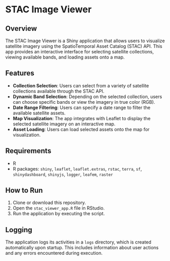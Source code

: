 # STAC Image Viewer

## Overview
The STAC Image Viewer is a Shiny application that allows users to visualize satellite imagery using the SpatioTemporal Asset Catalog (STAC) API. This app provides an interactive interface for selecting satellite collections, viewing available bands, and loading assets onto a map.

## Features
- **Collection Selection**: Users can select from a variety of satellite collections available through the STAC API.
- **Dynamic Band Selection**: Depending on the selected collection, users can choose specific bands or view the imagery in true color (RGB).
- **Date Range Filtering**: Users can specify a date range to filter the available satellite assets.
- **Map Visualization**: The app integrates with Leaflet to display the selected satellite imagery on an interactive map.
- **Asset Loading**: Users can load selected assets onto the map for visualization.

## Requirements
- R
- R packages: `shiny`, `leaflet`, `leaflet.extras`, `rstac`, `terra`, `sf`, `shinydashboard`, `shinyjs`, `logger`, `leafem`, `raster`

## How to Run
1. Clone or download this repository.
2. Open the `stac_viewer_app.R` file in RStudio.
3. Run the application by executing the script.

## Logging
The application logs its activities in a `logs` directory, which is created automatically upon startup. This includes information about user actions and any errors encountered during execution.
